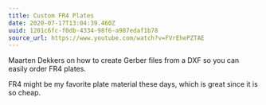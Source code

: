 ```yaml
---
title: Custom FR4 Plates
date: 2020-07-17T13:04:39.460Z
uuid: 1201c6fc-f0db-4334-98f6-a987edaf1b78
source_url: https://www.youtube.com/watch?v=FVrEhePZTAE
---
```


Maarten Dekkers on how to create Gerber files from a DXF so you can easily order FR4 plates.

FR4 might be my favorite plate material these days, which is great since it is so cheap.
